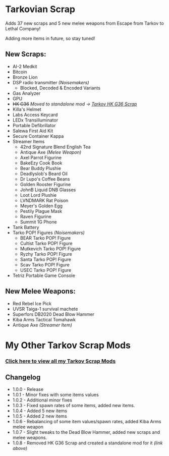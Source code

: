 # Tarkovian Scrap

Adds 37 new scraps and 5 new melee weapons from Escape from Tarkov to Lethal Company!

Adding more items in future, so stay tuned!

## New Scraps:
- AI-2 Medkit
- Bitcoin
- Bronze Lion
- DSP radio transmitter *(Noisemakers)*
    - Blocked, Decoded & Encoded Variants
- Gas Analyzer
- GPU
- ~~HK G36~~ *Moved to standalone mod -> [Tarkov HK G36 Scrap](https://thunderstore.io/c/lethal-company/p/tgudge/TarkovHKG36Scrap/)*
- Killa's Helmet
- Labs Access Keycard
- LEDx Transilluminator
- Portable Defibrillator
- Salewa First Aid Kit
- Secure Container Kappa
- Streamer Items
    - 42nd Signature Blend English Tea
    - Antique Axe *(Melee Weapon)* 
    - Axel Parrot Figurine
    - BakeEzy Cook Book
    - Bear Buddy Plushie
    - Deadlyslob's Beard Oil
    - Dr Lupo's Coffee Beans
    - Golden Rooster Figurine
    - JohnB Liquid DNB Glasses
    - Loot Lord Plushie
    - LVNDMARK Rat Poison
    - Meyer's Golden Egg
    - Pestily Plague Mask
    - Raven Figurine
    - Summit 1G Phone
- Tank Battery
- Tarko POP! Figures *(Noisemakers)*
    - BEAR Tarko POP! Figure 
    - Cultist Tarko POP! Figure
    - Mutkevich Tarko POP! Figure 
    - Ryzhy Tarko POP! Figure 
    - Santa Tarko POP! Figure 
    - Scav Tarko POP! Figure 
    - USEC Tarko POP! Figure 
- Tetriz Portable Game Console

## New Melee Weapons:

- Red Rebel Ice Pick
- UVSR Taiga-1 survival machete
- Superfors DB2020 Dead Blow Hammer
- Kiba Arms Tactical Tomahawk
- Antique Axe *(Streamer Item)* 

# My Other Tarkov Scrap Mods
### [Click here to view all my Tarkov Scrap Mods](https://thunderstore.io/c/lethal-company/p/tgudge/?q=Tarkov&ordering=last-updated&section=mods)

## Changelog

* 1.0.0 - Release
* 1.0.1 - Minor fixes with some items values
* 1.0.2 - Additional minor fixes
* 1.0.3 - Fixed spawn rates of some items, added new items.
* 1.0.4 - Added 5 new items
* 1.0.5 - Added 2 new items
* 1.0.6 - Rebalancing of some item values/spawn rates, added Kiba Arms melee weapon
* 1.0.7 - Slight tweaks to the Dead Blow Hammer, added new scraps and melee weapons.
* 1.0.8 - Removed HK G36 Scrap and created a standalone mod for it *(link above)*